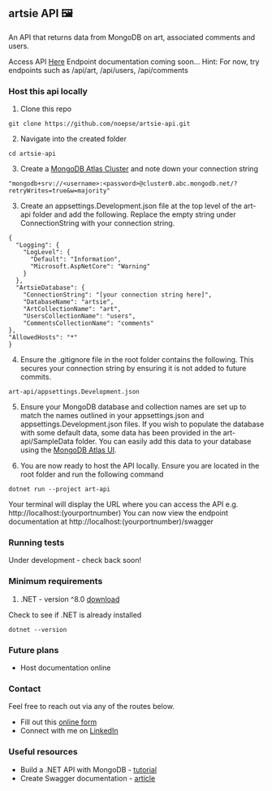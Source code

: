## artsie API 🖼️

An API that returns data from MongoDB on art, associated comments and users.

Access API [Here](https://artsie-api.onrender.com/)
Endpoint documentation coming soon...
Hint: For now, try endpoints such as /api/art, /api/users, /api/comments

### Host this api locally
1. Clone this repo

```
git clone https://github.com/noepse/artsie-api.git
```

2. Navigate into the created folder

```
cd artsie-api
```

3. Create a [MongoDB Atlas Cluster](https://www.mongodb.com/docs/drivers/csharp/current/quick-start/) and note down your connection string

```
"mongodb+srv://<username>:<password>@cluster0.abc.mongodb.net/?retryWrites=true&w=majority"
```

3. Create an appsettings.Development.json file at the top level of the art-api folder and add the following. Replace the empty string under ConnectionString with your connection string. 

```
{
  "Logging": {
    "LogLevel": {
      "Default": "Information",
      "Microsoft.AspNetCore": "Warning"
    }
  },
  "ArtsieDatabase": {
    "ConnectionString": "[your connection string here]",
    "DatabaseName": "artsie",
    "ArtCollectionName": "art",
    "UsersCollectionName": "users",
    "CommentsCollectionName": "comments"
},
"AllowedHosts": "*" 
}

```

4. Ensure the .gitignore file in the root folder contains the following. This secures your connection string by ensuring it is not added to future commits.

```
art-api/appsettings.Development.json
```

5. Ensure your MongoDB database and collection names are set up to match the names outlined in your appsettings.json and appsettings.Development.json files. If you wish to populate the database with some default data, some data has been provided in the art-api/SampleData folder. You can easily add this data to your database using the [MongoDB Atlas UI](https://www.mongodb.com/docs/atlas/atlas-ui/documents/).

6. You are now ready to host the API locally. Ensure you are located in the root folder and run the following command

```
dotnet run --project art-api
```

Your terminal will display the URL where you can access the API e.g. http://localhost:(yourportnumber)
You can now view the endpoint documentation at http://localhost:(yourportnumber)/swagger

### Running tests

Under development - check back soon!

### Minimum requirements

1. .NET - version ^8.0 [download](https://dotnet.microsoft.com/en-us/download)

Check to see if .NET is already installed

```
dotnet --version
```

### Future plans
- Host documentation online

### Contact

Feel free to reach out via any of the routes below.

- Fill out this [online form](https://simranamin.com/#contact)
- Connect with me on [LinkedIn](https://www.linkedin.com/in/simran-amin/)

### Useful resources
- Build a .NET API with MongoDB - [tutorial](https://learn.microsoft.com/en-us/aspnet/core/tutorials/first-mongo-app?view=aspnetcore-8.0)
- Create Swagger documentation - [article](https://learn.microsoft.com/en-us/aspnet/core/tutorials/web-api-help-pages-using-swagger?view=aspnetcore-8.0)